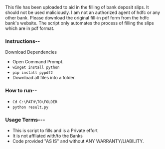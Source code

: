 This file has been uploaded to aid in the filling of bank deposit slips.
It should not be used maliciously. I am not an authorized agent of hdfc or any other bank.
Please download the original fill-in pdf form from the hdfc bank's website. The script only
automates the process of filling the slips which are in pdf format.

### Instructions--
Download Dependencies

- Open Command Prompt.
- ```winget install python```
- ```pip install pypdf2```
- Download all files into a folder.

### How to run--
- ```Cd C:\PATH\TO\FOLDER```
- ```python result.py```




### Usage Terms---
- This is script to fills and is a Private effort
- It is not affliated with/to the Banks
- Code provided "AS IS" and without ANY WARRANTY/LIABILITY. 
